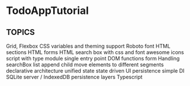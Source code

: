 # TodoAppTutorial

## TOPICS

Grid, Flexbox
CSS variables and theming support
Roboto font
HTML sections
HTML forms
HTML search box with css and font awesome icons
script with type module
single entry point
DOM functions
form Handling
searchBox
list append child
move elements to different segments
declarative architecture
unified state
state driven UI
persistence
simple DI 
SQLite server / IndexedDB persistence layers
Typescript
